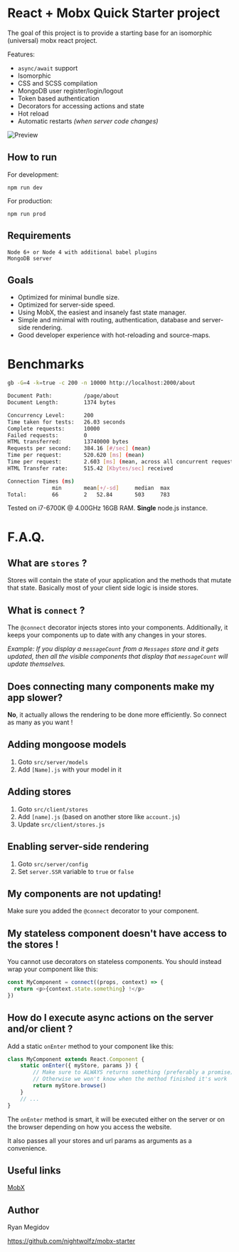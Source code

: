 # React + Mobx Quick Starter project

The goal of this project is to provide a starting base for an isomorphic (universal) mobx react project.

Features:
+ `async/await` support
+ Isomorphic
+ CSS and SCSS compilation
+ MongoDB user register/login/logout
+ Token based authentication
+ Decorators for accessing actions and state
+ Hot reload
+ Automatic restarts _(when server code changes)_


![Preview](https://raw.githubusercontent.com/nightwolfz/mobx-starter/master/preview.png)


## How to run

For development:

    npm run dev

For production:

    npm run prod

## Requirements

    Node 6+ or Node 4 with additional babel plugins
    MongoDB server

## Goals

- Optimized for minimal bundle size.
- Optimized for server-side speed.
- Using MobX, the easiest and insanely fast state manager.
- Simple and minimal with routing, authentication, database and server-side rendering.
- Good developer experience with hot-reloading and source-maps.


# Benchmarks

```sh
gb -G=4 -k=true -c 200 -n 10000 http://localhost:2000/about

Document Path:          /page/about
Document Length:        1374 bytes

Concurrency Level:      200
Time taken for tests:   26.03 seconds
Complete requests:      10000
Failed requests:        0
HTML transferred:       13740000 bytes
Requests per second:    384.16 [#/sec] (mean)
Time per request:       520.620 [ms] (mean)
Time per request:       2.603 [ms] (mean, across all concurrent requests)
HTML Transfer rate:     515.42 [Kbytes/sec] received

Connection Times (ms)
              min       mean[+/-sd]     median  max
Total:        66        2   52.84       503     783
```
Tested on i7-6700K @ 4.00GHz 16GB RAM. **Single** node.js instance.

# F.A.Q.

## What are `stores` ?

Stores will contain the state of your application and the methods that mutate that state.
Basically most of your client side logic is inside stores.


## What is `connect` ?

The `@connect` decorator injects stores into your components.
Additionally, it keeps your components up to date with any changes in your stores.

_Example: If you display a `messageCount` from a `Messages` store and it gets updated,
then all the visible components that display that `messageCount` will update themselves._


## Does connecting many components make my app slower?

**No**, it actually allows the rendering to be done more efficiently. So connect as many as you want !


## Adding mongoose models

1. Goto `src/server/models`
2. Add `[Name].js` with your model in it

## Adding stores

1. Goto `src/client/stores`
2. Add `[name].js` (based on another store like `account.js`)
3. Update `src/client/stores.js`

## Enabling server-side rendering

1. Goto `src/server/config`
2. Set `server.SSR` variable to `true` or `false`

## My components are not updating!

Make sure you added the `@connect` decorator to your component.

## My stateless component doesn't have access to the stores !

You cannot use decorators on stateless components.
You should instead wrap your component like this:

```js
const MyComponent = connect((props, context) => {
  return <p>{context.state.something} !</p>
})
````

## How do I execute async actions on the server and/or client ?

Add a static `onEnter` method to your component like this:

```js
class MyComponent extends React.Component {
    static onEnter({ myStore, params }) {
        // Make sure to ALWAYS returns something (preferably a promise), even if its nothing!
        // Otherwise we won't know when the method finished it's work
        return myStore.browse()
    }
    // ...
}
```

The `onEnter` method is smart, it will be executed either on the server or on the browser depending on how you access the website.

It also passes all your stores and url params as arguments as a convenience.


## Useful links

[MobX](https://mobxjs.github.io/mobx/)


## Author

Ryan Megidov

https://github.com/nightwolfz/mobx-starter
